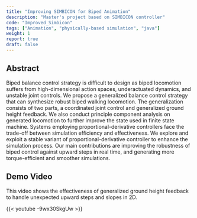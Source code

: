 ```yaml
---
title: "Improving SIMBICON for Biped Animation"
description: "Master's project based on SIMBICON controller"
code: "Improved_Simbicon"
tags: ["Animation", "physically-based simulation", "java"]
weight: 1
report: true
draft: false
---
```


## Abstract

Biped balance control strategy is difficult to design as biped locomotion suffers from high-dimensional action spaces, underactuated dynamics, and unstable joint controls. We propose a generalized balance control strategy that can synthesize robust biped walking locomotion. The generalization consists of two parts, a coordinated joint control and generalized ground height feedback. We also conduct principle component analysis on generated locomotion to further improve the state used in finite state machine. Systems employing proportional-derivative controllers face the trade-off between simulation efficiency and effectiveness. We explore and exploit a stable variant of proportional-derivative controller to enhance the simulation process. Our main contributions are improving the robustness of biped control against upward steps in real time, and generating more torque-efficient and smoother simulations.

## Demo Video

This video shows the effectiveness of generalized ground height feedback to handle unexpected upward steps and slopes in 2D.

{{< youtube -9wx30SkgUw >}}